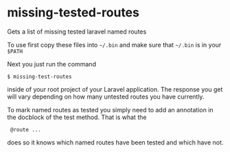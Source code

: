 # missing-tested-routes
Gets a list of missing tested laravel named routes

To use first copy these files into `~/.bin` and make sure that `~/.bin` is in your `$PATH`

Next you just run the command 

`$ missing-test-routes` 

inside of your root project of your Laravel application. The response you get will vary depending on how many untested routes you have currently.

To mark named routes as tested you simply need to add an annotation in the docblock of the test method. That is what the

```
 @route ...
```

does so it knows which named routes have been tested and which have not.
